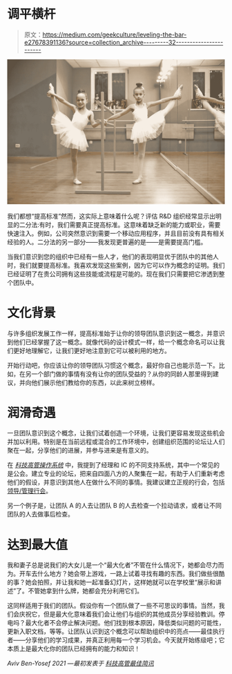 # 调平横杆

> 原文：<https://medium.com/geekculture/leveling-the-bar-e27678391136?source=collection_archive---------32----------------------->

![](img/cf6b04404bbb2f73f55624acff2c8836.png)

我们都想“提高标准”然而，这实际上意味着什么呢？评估 R&D 组织经常显示出明显的二分法:有时，我们需要真正提高标准。这意味着缺乏新的能力或职业，需要快速注入。例如，公司突然意识到需要一个移动应用程序，并且目前没有具有相关经验的人。二分法的另一部分——我发现更普遍的是——是需要提高门槛。

当我们意识到您的组织中已经有一些人才，他们的表现明显优于团队中的其他人时，我们就要提高标准。我喜欢发现这些案例，因为它可以作为概念的证明。我们已经证明了在贵公司拥有这些技能或流程是可能的。现在我们只需要把它渗透到整个团队中。

# 文化背景

与许多组织发展工作一样，提高标准始于让你的领导团队意识到这一概念，并意识到他们已经掌握了这一概念。就像代码的设计模式一样，给一个概念命名可以让我们更好地理解它，让我们更好地注意到它可以被利用的地方。

开始行动吧，你应该让你的领导团队习惯这个概念，最好你自己也能示范一下。比如，在另一个部门做的事情有没有让你的团队受益的？从你的同龄人那里得到建议，并向他们展示他们教给你的东西，以此来树立榜样。

# 润滑奇遇

一旦团队意识到这个概念，让我们试着创造一个环境，让我们更容易发现这些机会并加以利用。特别是在当前远程或混合的工作环境中，创建组织范围的论坛让人们聚在一起，分享他们的进展，并参与进来是有意义的。

在 [*科技高管操作系统*](https://techexecutiveoperatingsystem.com) 中，我提到了经理和 IC 的不同支持系统，其中一个常见的是公会。建立专业的论坛，把来自四面八方的人聚集在一起，有助于人们重新考虑他们的假设，并意识到其他人在做什么不同的事情。我建议建立正规的行会，包括[领导/管理行会](https://www.techexecpodcast.com/episodes/management-guilds)。

另一个例子是，让团队 A 的人去让团队 B 的人去检查一个拉动请求，或者让不同团队的人去做事后检查。

# 达到最大值

我和妻子总是说我们的大女儿是一个“最大化者”不管在什么情况下，她都会尽力而为。开车去什么地方？她会带上游戏，一路上试着寻找有趣的东西。我们做些很酷的事？她会拍照，并让我和她一起准备幻灯片，这样她就可以在学校里“展示和讲述”了。不管她拿到什么牌，她都会充分利用它们。

这同样适用于我们的团队。假设你有一个团队做了一些不可思议的事情。当然，我们会庆祝它，但是最大化意味着我们会让他们与组织的其他成员分享经验教训。停电吗？最大化者不会停止解决问题。他们找到根本原因，降低类似问题的可能性，更新入职文档，等等。让团队认识到这个概念可以帮助组织中的亮点——最佳执行者——分享他们的学习成果，并真正利用每一个学习机会。今天就开始练级吧；它本质上是最大化你的团队已经拥有的能力和知识！

*Aviv Ben-Yosef 2021 —最初发表于* [*科技高管最佳简讯*](https://avivbenyosef.com/newsletter/)